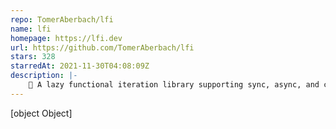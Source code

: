 ```yaml
---
repo: TomerAberbach/lfi
name: lfi
homepage: https://lfi.dev
url: https://github.com/TomerAberbach/lfi
stars: 328
starredAt: 2021-11-30T04:08:09Z
description: |-
    🦥 A lazy functional iteration library supporting sync, async, and concurrent iteration.
---
```


[object Object]
